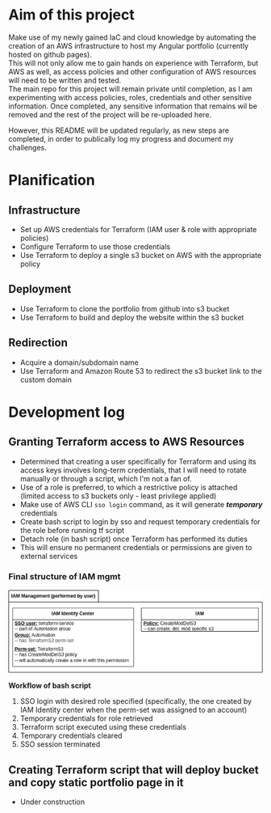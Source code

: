 # Aim of this project
Make use of my newly gained IaC and cloud knowledge by automating the creation of an AWS infrastructure to host my Angular portfolio (currently hosted on github pages).  
This will not only allow me to gain hands on experience with Terraform, but AWS as well, as access policies and other configuration of AWS resources will need to be written and tested.  
The main repo for this project will remain private until completion, as I am experimenting with access policies, roles, credentials and other sensitive information. Once completed, any sensitive information that remains wil be removed and the rest of the project will be re-uploaded here.  
  
However, this README will be updated regularly, as new steps are completed, in order to publically log my progress and document my challenges.

# Planification
## Infrastructure
- Set up AWS credentials for Terraform (IAM user & role with appropriate policies)  
- Configure Terraform to use those credentials  
- Use Terraform to deploy a single s3 bucket on AWS with the appropriate policy  

## Deployment 
- Use Terraform to clone the portfolio from github into s3 bucket
- Use Terraform to build and deploy the website within the s3 bucket  

## Redirection
- Acquire a domain/subdomain name
- Use Terraform and Amazon Route 53 to redirect the s3 bucket link to the custom domain  

# Development log
## Granting Terraform access to AWS Resources
- Determined that creating a user specifically for Terraform and using its access keys involves long-term credentials, that I will need to rotate manually or through a script, which I'm not a fan of.  
- Use of a role is preferred, to which a restrictive policy is attached (limited access to s3 buckets only - least privilege applied)  
- Make use of AWS CLI `sso login` command, as it will generate **_temporary_** credentials  
- Create bash script to login by sso and request temporary credentials for the role before running tf script
- Detach role (in bash script) once Terraform has performed its duties
- This will ensure no permanent credentials or permissions are given to external services
  
### Final structure of IAM mgmt
![IAM mgmt diagram](assets/IAM_mgmt.png)  
  
**Workflow of bash script**
1. SSO login with desired role specified (specifically, the one created by IAM Identity center when the perm-set was assigned to an account)
2. Temporary credentials for role retrieved
3. Terraform script executed using these credentials
4. Temporary credentials cleared
5. SSO session terminated  
      
## Creating Terraform script that will deploy bucket and copy static portfolio page in it
- Under construction
